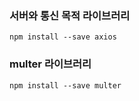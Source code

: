### 서버와 통신 목적 라이브러리

```
npm install --save axios
```

### multer 라이브러리

```
npm install --save multer
```
